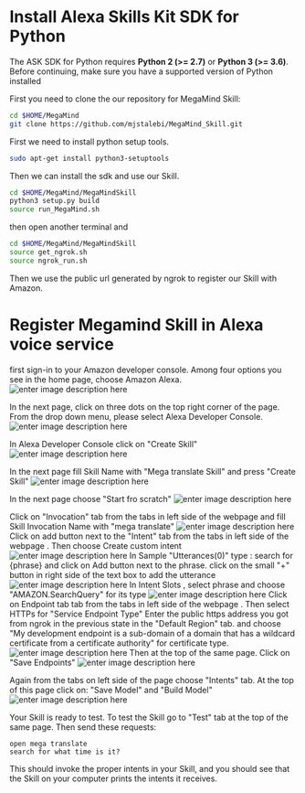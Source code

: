 #  Install Alexa Skills Kit SDK for Python
The ASK SDK for Python requires **Python 2 (>= 2.7)** or **Python 3 (>= 3.6)**. Before continuing, make sure you have a supported version of Python installed

First you need to clone the our repository for MegaMind Skill:
```bash
cd $HOME/MegaMind
git clone https://github.com/mjstalebi/MegaMind_Skill.git
``` 
First we need to install python setup tools.
```bash
sudo apt-get install python3-setuptools
```
Then we can install the sdk and use our Skill.
```bash
cd $HOME/MegaMind/MegaMindSkill
python3 setup.py build
source run_MegaMind.sh
```
then open another terminal and 
```bash
cd $HOME/MegaMind/MegaMindSkill
source get_ngrok.sh
source ngrok_run.sh
```
Then we use the public url generated by ngrok to register our Skill with Amazon.

#  Register Megamind Skill in Alexa voice service
first sign-in to your Amazon developer console.
Among four options you see in the home page, choose Amazon Alexa.
![enter image description here](./Pics/skill1.png)

In the next page, click on three dots on the top right corner of the page. From the drop down menu, please select Alexa Developer Console.
![enter image description here](./Pics/skill2.png)

In Alexa Developer Console click on "Create Skill"
![enter image description here](./Pics/skill3.png)

In the next page fill Skill Name with "Mega translate Skill" and press "Create Skill"
![enter image description here](./Pics/skill4.png)

In the next page choose "Start fro scratch"
![enter image description here](./Pics/skill5.png)

Click on "Invocation" tab from the tabs in left side of the webpage and fill Skill Invocation Name with "mega translate"
![enter image description here](./Pics/skill6.png)
Click on add button next to the "Intent" tab  from the tabs in left side of the webpage . Then choose Create custom intent
![enter image description here](./Pics/skill7.png)
In Sample "Utterances(0)" type : search for {phrase}
and click on Add button next to the phrase.
click on the small "+" button in right side of the text box to add the utterance
![enter image description here](./Pics/skill8.png)
In Intent Slots , select phrase and choose "AMAZON.SearchQuery" for its type
![enter image description here](./Pics/skill9.png)
Click on Endpoint tab tab  from the tabs in left side of the webpage . Then select HTTPs for "Service Endpoint Type"
Enter the public https address you got from ngrok in the previous state in the "Default Region" tab. and choose "My development endpoint is a sub-domain of a domain that has a wildcard certificate from a certificate authority" for certificate type.
![enter image description here](./Pics/skill10.png)
Then at the top of the same page. Click on "Save Endpoints"
![enter image description here](./Pics/skill11.png)

Again from the tabs on left side of the page choose "Intents" tab. At the top of this page click on: "Save Model" and "Build Model"
![enter image description here](./Pics/skill12.png)

Your Skill is ready to test. 
To test the Skill go to "Test" tab at the top of the same page. Then send these requests:
```
open mega translate
search for what time is it?
```
This should invoke the proper intents in your Skill, and you should see that the Skill on your computer prints the intents it receives.
